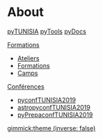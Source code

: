 # About

[pyTUNISIA](page1.md)
[pyTools](page2.md)
[pyDocs](page3.md)

[Formations]()

  * [Ateliers](subpage/page1.md)
  * [Formations](subpage/page2.md)
  * [Camps](subpage/page3.md)

[Conférences]()

  * [pyconfTUNISIA2019]( https://riadhbennessib.github.io/pyTUNISIA/pyconfTUNISIA.html)
  * [astropyconfTUNISIA2019](subpage/page2.md)
  * [pyPrepaconfTUNISIA2019](subpage/page3.md)

<!-- set a default theme -->
[gimmick:theme (inverse: false)](cosmo)


<!-- show a theme chooser in the menu bar -->

